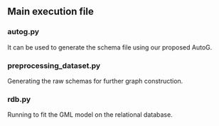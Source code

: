 ## Main execution file

### autog.py

It can be used to generate the schema file using our proposed AutoG.

### preprocessing_dataset.py

Generating the raw schemas for further graph construction.

### rdb.py

Running to fit the GML model on the relational database. 